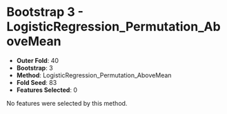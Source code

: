 # Bootstrap 3 - LogisticRegression_Permutation_AboveMean

- **Outer Fold**: 40
- **Bootstrap**: 3
- **Method**: LogisticRegression_Permutation_AboveMean
- **Fold Seed**: 83
- **Features Selected**: 0

No features were selected by this method.
